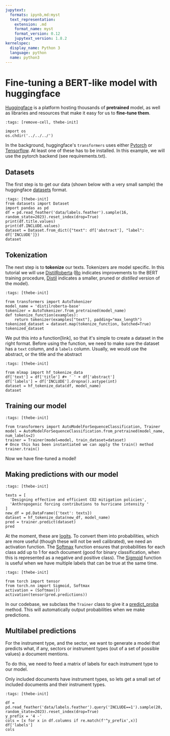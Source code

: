 ```yaml
---
jupytext:
  formats: ipynb,md:myst
  text_representation:
    extension: .md
    format_name: myst
    format_version: 0.12
    jupytext_version: 1.8.2
kernelspec:
  display_name: Python 3
  language: python
  name: python3
---
```


# Fine-tuning a BERT-like model with huggingface

[Huggingface](https://huggingface.co/) is a platform hosting thousands of **pretrained** model, as well as libraries and resources that make it easy for us to **fine-tune them**.

```{code-cell} ipython3
:tags: [remove-cell, thebe-init]

import os
os.chdir('../../../')
```

In the background, huggingface's `transformers` uses either [Pytorch](https://pytorch.org/) or [Tensorflow](https://www.tensorflow.org/). At least one of these has to be installed. In this example, we will use the pytorch backend (see requirements.txt).  

## Datasets

The first step is to get our data (shown below with a very small sample) the huggingface [datasets](https://huggingface.co/docs/datasets/index) format.

```{code-cell} ipython3
:tags: [thebe-init]
from datasets import Dataset
import pandas as pd
df = pd.read_feather('data/labels.feather').sample(16, random_state=2023).reset_index(drop=True)
print(df.title.values)
print(df.INCLUDE.values)
dataset = Dataset.from_dict({"text": df['abstract'], "label": df['INCLUDE']})
dataset
```

## Tokenization

The next step is to **tokenize** our texts. Tokenizers are model specific. In this tutorial we will use [DistilRoberta](https://huggingface.co/distilroberta-base) ([Ro](https://arxiv.org/abs/1907.11692) indicates improvements to the BERT training procedure, [Distil](https://arxiv.org/abs/1910.01108) indicates a smaller, pruned or *distilled* version of the model).

```{code-cell} ipython3
:tags: [thebe-init]

from transformers import AutoTokenizer
model_name = 'distilroberta-base'
tokenizer = AutoTokenizer.from_pretrained(model_name)
def tokenize_function(examples):
    return tokenizer(examples["text"], padding="max_length")
tokenized_dataset = dataset.map(tokenize_function, batched=True)
tokenized_dataset
```

We put this into a function[link], so that it's simple to create a dataset in the right format. Before using the function, we need to make sure the dataset has a `text` column, and a `labels` column. Usually, we would use the abstract, or the title and the abstract

```{code-cell} ipython3
:tags: [thebe-init]

from mlmap import hf_tokenize_data
df['text'] = df['title'] #+ ' ' + df['abstract']
df['labels'] = df['INCLUDE'].dropna().astype(int)
dataset = hf_tokenize_data(df, model_name)
dataset
```

## Training our model


```{code-cell} ipython3
:tags: [thebe-init]

from transformers import AutoModelForSequenceClassification, Trainer
model = AutoModelForSequenceClassification.from_pretrained(model_name, num_labels=2)
trainer = Trainer(model=model, train_dataset=dataset)
# Once this has been instantiated we can apply the train() method
trainer.train()
```

Now we have fine-tuned a model!

## Making predictions with our model

```{code-cell} ipython3
:tags: [thebe-init]

texts = [
  'Designing effective and efficient CO2 mitigation policies',
  'Anthropogenic forcing contributions to hurricane intensity '
]
new_df = pd.DataFrame({'text': texts})
dataset = hf_tokenize_data(new_df, model_name)
pred = trainer.predict(dataset)
pred
```

At the moment, these are [logits](). To convert them into probabilities, which are more useful (though these will not be well calibrated), we need an activation function. The [Softmax]() function ensures that probabilities for each class add up to 1 for each document (good for binary classification, when this is represented as a negative and positive class). The [Sigmoid]() function is useful when we have multiple labels that can be true at the same time.

```{code-cell} ipython3
:tags: [thebe-init]

from torch import tensor
from torch.nn import Sigmoid, Softmax
activation = (Softmax())
activation(tensor(pred.predictions))
```

In our codebase, we subclass the `Trainer` class to give it a [predict_proba]() method. This will automatically output probabilities when we make predictions.

## Multilabel predictions

For the instrument type, and the sector, we want to generate a model that predicts what, if any, sectors or instrument types (out of a set of possible values) a document mentions.

To do this, we need to feed a matrix of labels for each instrument type to our model.

Only included documents have instrument types, so lets get a small set of included documents and their instrument types.

```{code-cell} ipython3
:tags: [thebe-init]

df = pd.read_feather('data/labels.feather').query('INCLUDE==1').sample(20, random_state=2023).reset_index(drop=True)
y_prefix = '4 -'
cols = [x for x in df.columns if re.match(f'^y_prefix',x)]
df['labels']
cols
```
